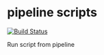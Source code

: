 # pipeline scripts

[![Build Status](http://3.64.197.138/buildStatus/icon?job=fibonacci)](http://3.64.197.138/job/fibonacci/)

Run script from pipeline
